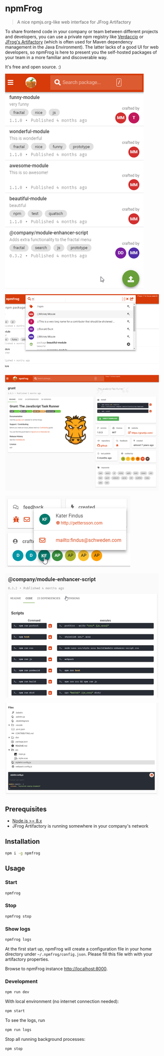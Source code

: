 # npmFrog

> A nice npmjs.org-like web interface for JFrog Artifactory

To share frontend code in your company or team between different projects and developers, you can use a private npm registry like [Verdaccio](https://verdaccio.org/) or [JFrog's Artifactory](https://www.jfrog.com/confluence/display/RTF/Npm+Registry) (which is often used for Maven dependency management in the Java Environment).
The latter lacks of a good UI for web developers, so npmFrog is here to present you the self-hosted packages of your team in a more familiar and discoverable way.

It's free and open source. :)

![Screenshot](art/screenshot-list.png)

![Screenshot](art/screenshot-search.png)

![Screenshot](art/screenshot-detail.png)

![Screenshot](art/screenshot-crafter.png)

![Screenshot](art/screenshot-scripts.png)

![Screenshot](art/screenshot-files.png)

## Prerequisites

- [Node.js >= 8.x](https://nodejs.org/en/download/)
- JFrog Artifactory is running somewhere in your company's network

## Installation

```bash
npm i -g npmfrog
```

## Usage

### Start

```bash
npmfrog
```

### Stop

```bash
npmfrog stop
```

### Show logs

```bash
npmfrog logs
```

At the first start up, npmFrog will create a configuration file in your home directory under `~/.npmfrog/config.json`. Please fill this file with with your artifactory properties.

Browse to npmFrog instance [http://localhost:8000](http://localhost:8000).

### Development

```bash
npm run dev
```

With local environment (no internet connection needed):

```bash
npm start
```

To see the logs, run

```bash
npm run logs
```

Stop all running background processes:

```bash
npm stop
```
